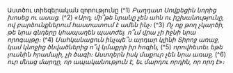 
Աստծու տիեզերական զորությունը
(^1) _Բաղդատ Սովքեցին նորից խոսեց ու ասաց._
(^2) _«Արդ, մի՞թե նրանը չեն ահն ու իշխանությունը,
ով բարձունքներում հաստատում է ամեն ինչ։_
(^3) _Ոչ ոք թող չկարծի, թե նրա գնդերը կհապաղեն պատժել.
ո՞ւմ վրա չի իջնի նրա որոգայթը։_
(^4) _Մահկանացուն ինչպե՞ս արդար կլինի Տիրոջ առաջ,
կամ կնոջից ծնվածներից ո՞վ կմաքրի իր հոգին,_
(^5) _որովհետեւ եթե լուսնին հրամայի, չի ծագի։
Աստղերն իսկ մաքուր չեն նրա առաջ,_
(^6) _ուր մնաց մարդը, որ ապականություն է,
եւ մարդու որդին, որ որդ է»։_
